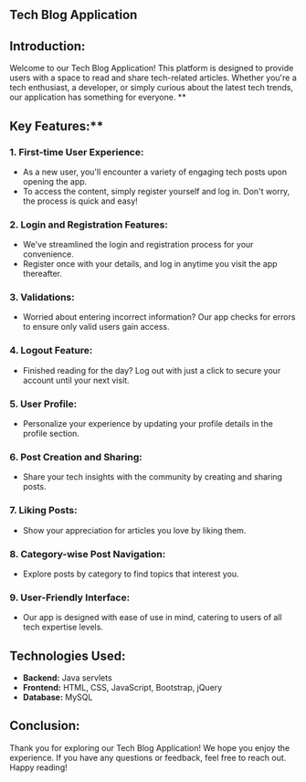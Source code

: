 
## **Tech Blog Application**

## Introduction:
Welcome to our Tech Blog Application! This platform is designed to provide users with a space to read and share tech-related articles. Whether you're a tech enthusiast, a developer, or simply curious about the latest tech trends, our application has something for everyone.
**
## Key Features:**

### 1. First-time User Experience:
- As a new user, you'll encounter a variety of engaging tech posts upon opening the app.
- To access the content, simply register yourself and log in. Don't worry, the process is quick and easy!

### 2. Login and Registration Features:
- We've streamlined the login and registration process for your convenience.
- Register once with your details, and log in anytime you visit the app thereafter.

### 3. Validations:
- Worried about entering incorrect information? Our app checks for errors to ensure only valid users gain access.

### 4. Logout Feature:
- Finished reading for the day? Log out with just a click to secure your account until your next visit.

### 5. User Profile:
- Personalize your experience by updating your profile details in the profile section.

### 6. Post Creation and Sharing:
- Share your tech insights with the community by creating and sharing posts.

### 7. Liking Posts:
- Show your appreciation for articles you love by liking them.

### 8. Category-wise Post Navigation:
- Explore posts by category to find topics that interest you.

### 9. User-Friendly Interface:
- Our app is designed with ease of use in mind, catering to users of all tech expertise levels.

## Technologies Used:
- **Backend:** Java servlets
- **Frontend:** HTML, CSS, JavaScript, Bootstrap, jQuery
- **Database:** MySQL

## Conclusion:
Thank you for exploring our Tech Blog Application! We hope you enjoy the experience. If you have any questions or feedback, feel free to reach out. Happy reading!

